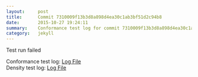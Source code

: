 ```yaml
---
layout:     post
title:      Commit 7310009f13b3d8a898d4ea30c1ab3bf51d2c94b8
date:       2015-10-27 19:24:11
summary:    Conformance test log for commit 7310009f13b3d8a898d4ea30c1ab3bf51d2c94b8.
category:   jekyll
---
```


Test run failed

Conformance test log: [Log File](http://s3-us-west-2.amazonaws.com/kraken-e2e-logs/conformance/kraken_7310009f13b3d8a898d4ea30c1ab3bf51d2c94b8_conformance.log)  
Density test log: [Log File](http://s3-us-west-2.amazonaws.com/kraken-e2e-logs/conformance/kraken_7310009f13b3d8a898d4ea30c1ab3bf51d2c94b8_density.log)
